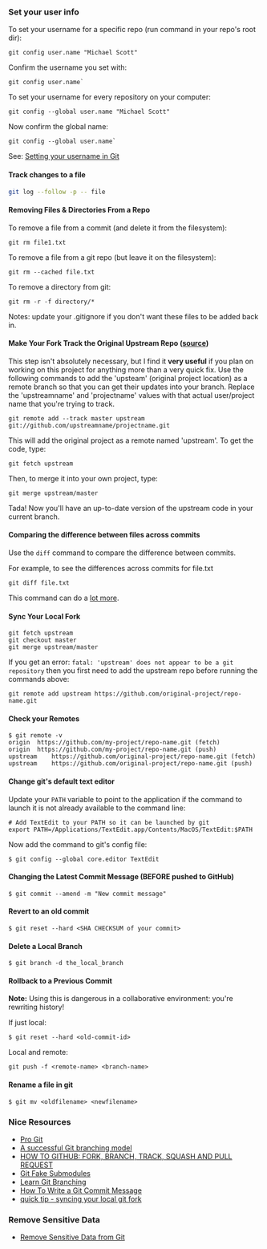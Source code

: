 ### Set your user info

To set your username for a specific repo (run command in your repo's root dir):
```
git config user.name "Michael Scott"
```

Confirm the username you set with:
```
git config user.name`
```

To set your username for every repository on your computer:
```
git config --global user.name "Michael Scott"
```

Now confirm the global name:
```
git config --global user.name`
```

See: [Setting your username in Git](https://help.github.com/articles/setting-your-username-in-git/)

#### Track changes to a file

```sh
git log --follow -p -- file
```

#### Removing Files & Directories From a Repo

To remove a file from a commit (and delete it from the filesystem):
```
git rm file1.txt
```

To remove a file from a git repo (but leave it on the filesystem):
```
git rm --cached file.txt
```

To remove a directory from git:
```
git rm -r -f directory/*
```

Notes: update your .gitignore if you don't want these files to be added back in.


#### Make Your Fork Track the Original Upstream Repo ([source](https://gun.io/blog/how-to-github-fork-branch-and-pull-request/))

This step isn't absolutely necessary, but I find it **very useful** if you plan on working on this project for anything more than a very quick fix. Use the following commands to add the 'upsteam' (original project location) as a remote branch so that you can get their updates into your branch. Replace the 'upstreamname' and 'projectname' values with that actual user/project name that you're trying to track.
```
git remote add --track master upstream git://github.com/upstreamname/projectname.git
```
This will add the original project as a remote named 'upstream'. To get the code, type:
```
git fetch upstream
```
Then, to merge it into your own project, type:
```
git merge upstream/master
```
Tada! Now you'll have an up-to-date version of the upstream code in your current branch.


#### Comparing the difference between files across commits

Use the `diff` command to compare the difference between commits.

For example, to see the differences across commits for file.txt

 ```
 git diff file.txt
 ```

This command can do a [lot more](http://git-scm.com/docs/git-diff).

#### Sync Your Local Fork

```
git fetch upstream
git checkout master
git merge upstream/master
```

If you get an error: `fatal: 'upstream' does not appear to be a git repository` then you first need to add the upstream repo before running the commands above:

```
git remote add upstream https://github.com/original-project/repo-name.git
```

#### Check your Remotes

```
$ git remote -v
origin	https://github.com/my-project/repo-name.git (fetch)
origin	https://github.com/my-project/repo-name.git (push)
upstream	https://github.com/original-project/repo-name.git (fetch)
upstream	https://github.com/original-project/repo-name.git (push)
```

#### Change git's default text editor

Update your `PATH` variable to point to the application if the command to launch it is not already available to the command line:
```
# Add TextEdit to your PATH so it can be launched by git
export PATH=/Applications/TextEdit.app/Contents/MacOS/TextEdit:$PATH
```

Now add the command to git's config file:

```
$ git config --global core.editor TextEdit
```

#### Changing the Latest Commit Message (BEFORE pushed to GitHub)

```
$ git commit --amend -m "New commit message"
```

#### Revert to an old commit

```
$ git reset --hard <SHA CHECKSUM of your commit>
```

#### Delete a Local Branch

```
$ git branch -d the_local_branch
```

#### Rollback to a Previous Commit

**Note:** Using this is dangerous in a collaborative environment: you're rewriting history!

If just local:
```
$ git reset --hard <old-commit-id>
```

Local and remote:

```
git push -f <remote-name> <branch-name>
```

#### Rename a file in git

```
$ git mv <oldfilename> <newfilename>
```

### Nice Resources

- [Pro Git](http://git-scm.com/book/en/v2)
- [A successful Git branching model](http://nvie.com/posts/a-successful-git-branching-model/)
- [HOW TO GITHUB: FORK, BRANCH, TRACK, SQUASH AND PULL REQUEST](https://gun.io/blog/how-to-github-fork-branch-and-pull-request/)
- [Git Fake Submodules](http://debuggable.com/posts/git-fake-submodules:4b563ee4-f3cc-4061-967e-0e48cbdd56cb)
- [Learn Git Branching](http://learngitbranching.js.org/)
- [How To Write a Git Commit Message](http://chris.beams.io/posts/git-commit/)
- [quick tip - syncing your local git fork](http://harlankellaway.com/blog/2014/11/19/git-syncing-local-fork/)

### Remove Sensitive Data

- [Remove Sensitive Data from Git](https://help.github.com/articles/remove-sensitive-data/)